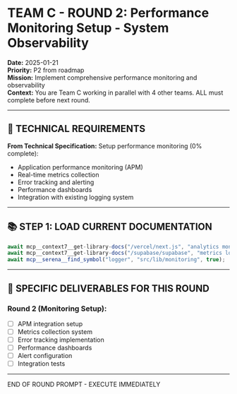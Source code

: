 # TEAM C - ROUND 2: Performance Monitoring Setup - System Observability

**Date:** 2025-01-21  
**Priority:** P2 from roadmap  
**Mission:** Implement comprehensive performance monitoring and observability  
**Context:** You are Team C working in parallel with 4 other teams. ALL must complete before next round.

---

## 🎯 TECHNICAL REQUIREMENTS

**From Technical Specification:**
Setup performance monitoring (0% complete):
- Application performance monitoring (APM)
- Real-time metrics collection
- Error tracking and alerting
- Performance dashboards
- Integration with existing logging system

---

## 📚 STEP 1: LOAD CURRENT DOCUMENTATION

```typescript
await mcp__context7__get-library-docs("/vercel/next.js", "analytics monitoring", 5000);
await mcp__context7__get-library-docs("/supabase/supabase", "metrics logging", 3000);
await mcp__serena__find_symbol("logger", "src/lib/monitoring", true);
```

---

## 🎯 SPECIFIC DELIVERABLES FOR THIS ROUND

### Round 2 (Monitoring Setup):
- [ ] APM integration setup
- [ ] Metrics collection system
- [ ] Error tracking implementation
- [ ] Performance dashboards
- [ ] Alert configuration
- [ ] Integration tests

---

END OF ROUND PROMPT - EXECUTE IMMEDIATELY